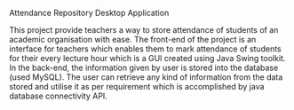 Attendance Repository Desktop Application

This project provide teachers a way to store attendance of students of an academic organisation with ease. The front-end of the project is an interface for teachers which enables them to mark attendance of students for their every lecture hour which is a GUI created using Java Swing toolkit. In the back-end, the information given by user is stored into the database (used MySQL). The user can retrieve any kind of information from the data stored and utilise it as per requirement which is accomplished by java database connectivity API. 

